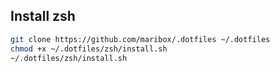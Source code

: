 ## Install zsh
```bash
git clone https://github.com/maribox/.dotfiles ~/.dotfiles
chmod +x ~/.dotfiles/zsh/install.sh
~/.dotfiles/zsh/install.sh
```

